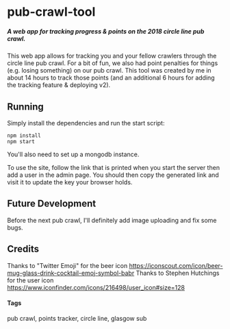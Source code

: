 # pub-crawl-tool
##### A web app for tracking progress & points on the 2018 circle line pub crawl.

This web app allows for tracking you and your fellow crawlers through the circle line pub crawl.
For a bit of fun, we also had point penalties for things (e.g. losing something) on
our pub crawl. This tool was created by me in about 14 hours to track those points (and an additional 6 hours for adding the tracking feature & deploying v2).

## Running

Simply install the dependencies and run the start script:
```
npm install
npm start
```

You'll also need to set up a mongodb instance.

To use the site, follow the link that is printed when you start the server then
add a user in the admin page. You should then copy the generated link and
visit it to update the key your browser holds.

## Future Development
Before the next pub crawl, I'll definitely add image uploading and fix some bugs.

## Credits

Thanks to "Twitter Emoji" for the beer icon https://iconscout.com/icon/beer-mug-glass-drink-cocktail-emoj-symbol-babr
Thanks to Stephen Hutchings for the user icon https://www.iconfinder.com/icons/216498/user_icon#size=128

#### Tags

pub crawl, points tracker, circle line, glasgow sub

